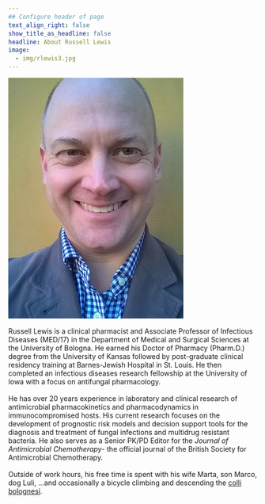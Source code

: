 ```yaml
---
## Configure header of page
text_align_right: false
show_title_as_headline: false
headline: About Russell Lewis
image:
  - img/rlewis3.jpg
---
```


<!-- this is a subheadline -->

![](RLEWIS.jpg)

Russell Lewis is a clinical pharmacist and Associate Professor of Infectious Diseases (MED/17) in the Department of Medical and Surgical Sciences at the University of Bologna. He earned his Doctor of Pharmacy (Pharm.D.) degree from the University of Kansas followed by post-graduate clinical residency training at Barnes-Jewish Hospital in St. Louis. He then completed an infectious diseases research fellowship at the University of Iowa with a focus on antifungal pharmacology. <br> <br> He has over 20 years experience in laboratory and clinical research of antimicrobial pharmacokinetics and pharmacodynamics in immunocompromised hosts. His current research focuses on the development of prognostic risk models and decision support tools for the diagnosis and treatment of fungal infections and multidrug resistant bacteria. He also serves as a Senior PK/PD Editor for the *Journal of Antimicrobial Chemotherapy*- the official journal of the British Society for Antimicrobial Chemotherapy.<br> <br> Outside of work hours, his free time is spent with his wife Marta, son Marco, dog Luli, ...and occasionally a bicycle climbing and descending the [colli bolognesi](https://collibologna.it).
